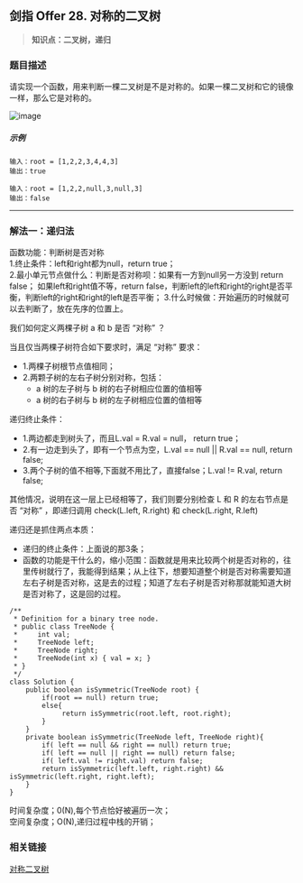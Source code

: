 ## 剑指 Offer 28. 对称的二叉树
> **知识点：二叉树，递归**
### 题目描述

请实现一个函数，用来判断一棵二叉树是不是对称的。如果一棵二叉树和它的镜像一样，那么它是对称的。

![image](https://note.youdao.com/yws/public/resource/6fa0eca998f3cbca5812e4ebbe017e5e/xmlnote/E150AA7901DE4EFAAA214616E4F71891/9299)

##### 示例
```
输入：root = [1,2,2,3,4,4,3]
输出：true

输入：root = [1,2,2,null,3,null,3]
输出：false
```
---
### 解法一：递归法

函数功能：判断树是否对称    
1.终止条件：left和right都为null，return true；   
2.最小单元节点做什么：判断是否对称呗：如果有一方到null另一方没到 return false； 如果left和right值不等，return false，判断left的left和right的right是否平衡，判断left的right和right的left是否平衡； 
3.什么时候做：开始遍历的时候就可以去判断了，放在先序的位置上。

我们如何定义两棵子树 a 和 b 是否 “对称” ？

当且仅当两棵子树符合如下要求时，满足 “对称” 要求：

- 1.两棵子树根节点值相同；
- 2.两颗子树的左右子树分别对称，包括：
    - a 树的左子树与 b 树的右子树相应位置的值相等
    - a 树的右子树与 b 树的左子树相应位置的值相等

递归终止条件：
- 1.两边都走到树头了，而且L.val = R.val = null， return true；
- 2.有一边走到头了，即有一个节点为空，L.val == null || R.val == null, return false;
- 3.两个子树的值不相等,下面就不用比了，直接false；L.val != R.val, return false;   

其他情况，说明在这一层上已经相等了，我们则要分别检查 L 和 R 的左右节点是否 “对称” ，即递归调用 check(L.left, R.right) 和 check(L.right, R.left)

递归还是抓住两点本质：   
- 递归的终止条件：上面说的那3条；
- 函数的功能是干什么的，缩小范围：函数就是用来比较两个树是否对称的，往里传树就行了，我能得到结果；从上往下，想要知道整个树是否对称需要知道左右子树是否对称，这是去的过程；知道了左右子树是否对称那就能知道大树是否对称了，这是回的过程。
```
/**
 * Definition for a binary tree node.
 * public class TreeNode {
 *     int val;
 *     TreeNode left;
 *     TreeNode right;
 *     TreeNode(int x) { val = x; }
 * }
 */
class Solution {
    public boolean isSymmetric(TreeNode root) {
        if(root == null) return true;
        else{
             return isSymmetric(root.left, root.right);
        }
    }
    private boolean isSymmetric(TreeNode left, TreeNode right){
        if( left == null && right == null) return true;
        if( left == null || right == null) return false;
        if( left.val != right.val) return false;
        return isSymmetric(left.left, right.right) && isSymmetric(left.right, right.left);
    }
}
```
时间复杂度；0(N),每个节点恰好被遍历一次；   
空间复杂度；O(N),递归过程中栈的开销；

### 相关链接
[对称二叉树](https://leetcode-cn.com/problems/dui-cheng-de-er-cha-shu-lcof/solution/mian-shi-ti-28-dui-cheng-de-er-cha-shu-di-gui-qing/)
